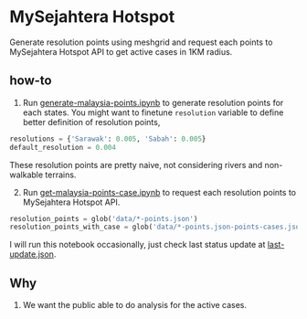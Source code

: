 # MySejahtera Hotspot

Generate resolution points using meshgrid and request each points to MySejahtera Hotspot API to get active cases in 1KM radius.

## how-to

1. Run [generate-malaysia-points.ipynb](generate-malaysia-points.ipynb) to generate resolution points for each states. You might want to finetune `resolution` variable to define better definition of resolution points,

```python
resolutions = {'Sarawak': 0.005, 'Sabah': 0.005}
default_resolution = 0.004
```

These resolution points are pretty naive, not considering rivers and non-walkable terrains.

2. Run [get-malaysia-points-case.ipynb](get-malaysia-points-case.ipynb) to request each resolution points to MySejahtera Hotspot API.

```python
resolution_points = glob('data/*-points.json')
resolution_points_with_case = glob('data/*-points.json-points-cases.json')
```

I will run this notebook occasionally, just check last status update at [last-update.json](last-update.json).

## Why

1. We want the public able to do analysis for the active cases.
